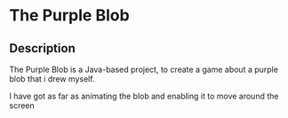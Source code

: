 # The Purple Blob

## Description
The Purple Blob is a Java-based project, to create a game about a purple blob that i drew myself.

I have got as far as animating the blob and enabling it to move around the screen

